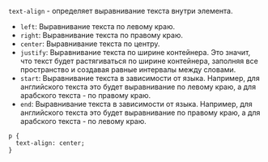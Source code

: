 `text-align` - определяет выравнивание текста внутри элемента.

- `left`: Выравнивание текста по левому краю.
- `right`: Выравнивание текста по правому краю.
- `center`: Выравнивание текста по центру.
- `justify`: Выравнивание текста по ширине контейнера. Это значит, что текст будет растягиваться по ширине контейнера, заполняя все пространство и создавая равные интервалы между словами.
- `start`: Выравнивание текста в зависимости от языка. Например, для английского текста это будет выравнивание по левому краю, а для арабского текста - по правому краю.
- `end`: Выравнивание текста в зависимости от языка. Например, для английского текста это будет выравнивание по правому краю, а для арабского текста - по левому краю.

```
p {
  text-align: center;
}
```

